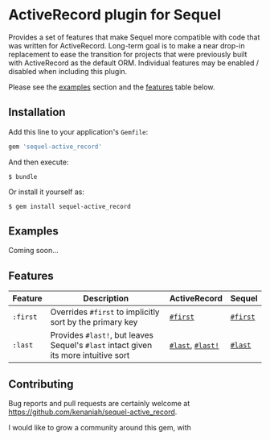 # ActiveRecord plugin for Sequel

Provides a set of features that make Sequel more compatible with code that was
written for ActiveRecord. Long-term goal is to make a near drop-in replacement
to ease the transition for projects that were previously built with ActiveRecord
as the default ORM. Individual features may be enabled / disabled when including
this plugin.

Please see the [examples](#examples) section and the [features](#features) table
below.

## Installation

Add this line to your application's `Gemfile`:

```ruby
gem 'sequel-active_record'
```

And then execute:

    $ bundle

Or install it yourself as:

    $ gem install sequel-active_record

## Examples

Coming soon...

## Features

| Feature | Description | ActiveRecord | Sequel |
| --- | --- | --- | --- |
| `:first` | Overrides `#first` to implicitly sort by the primary key | [`#first`](http://api.rubyonrails.org/classes/ActiveRecord/FinderMethods.html#method-i-first) | [`#first`](http://sequel.jeremyevans.net/rdoc/classes/Sequel/Dataset.html#method-i-first)
| `:last` | Provides `#last!`, but leaves Sequel's `#last` intact given its more intuitive sort | [`#last`](http://api.rubyonrails.org/classes/ActiveRecord/FinderMethods.html#method-i-last), [`#last!`](http://api.rubyonrails.org/classes/ActiveRecord/FinderMethods.html#method-i-last-21) | [`#last`](http://sequel.jeremyevans.net/rdoc/classes/Sequel/Dataset.html#method-i-last)

## Contributing

Bug reports and pull requests are certainly welcome at https://github.com/kenaniah/sequel-active_record.

I would like to grow a community around this gem, with
